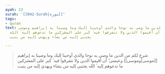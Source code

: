 ```yaml
---
ayah: 13
surah: '[[042-Surah|سورة]]'
tags:
- quran
text: شرع لكم من الدين ما وصى به نوحا والذي أوحينا إليك وما وصينا به إبراهيم وموسى
  وعيسى ۖ أن أقيموا الدين ولا تتفرقوا فيه ۚ كبر على المشركين ما تدعوهم إليه ۚ الله
  يجتبي إليه من يشاء ويهدي إليه من ينيب

---
```

> شرع لكم من الدين ما وصى به نوحا والذي أوحينا إليك وما وصينا به إبراهيم [[موسى|وموسى]] وعيسى ۖ أن أقيموا الدين ولا تتفرقوا فيه ۚ كبر على المشركين ما تدعوهم إليه ۚ الله يجتبي إليه من يشاء ويهدي إليه من ينيب
